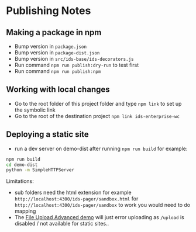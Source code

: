 # Publishing Notes

## Making a package in npm

- Bump version in `package.json`
- Bump version in `package-dist.json`
- Bump version in `src/ids-base/ids-decorators.js`
- Run command `npm run publish:dry-run` to test first
- Run command `npm run publish:npm`

## Working with local changes

- Go to the root folder of this project  folder and type `npm link` to set up the symbolic link
- Go to the root of the destination project `npm link ids-enterprise-wc`

## Deploying a static site

- run a dev server on demo-dist after running `npm run build` for example:

```sh
npm run build
cd demo-dist
python -m SimpleHTTPServer
```

Limitations:

- sub folders need the html extension for example `http://localhost:4300/ids-pager/sandbox.html` for `http://localhost:4300/ids-pager/sandbox` to work you would need to do mapping
- The [File Upload Advanced demo](http://localhost:4300/ids-upload-advanced/) will just error uploading as `/upload` is disabled / not available for static sites..
